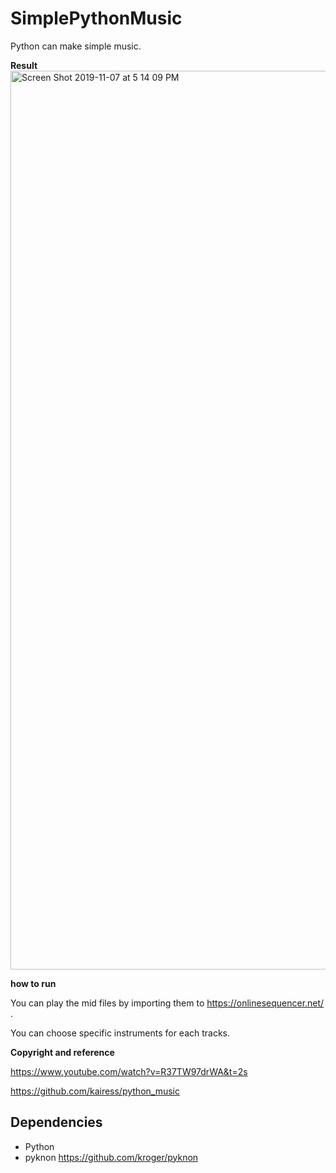 # SimplePythonMusic

Python can make simple music.

**Result**  
<img width="1438" alt="Screen Shot 2019-11-07 at 5 14 09 PM" src="https://user-images.githubusercontent.com/40285946/68439569-70e25b80-020b-11ea-9fbf-7541e79b373a.png">

**how to run**

You can play the mid files by importing them to https://onlinesequencer.net/ .

You can choose specific instruments for each tracks.

**Copyright and reference**

https://www.youtube.com/watch?v=R37TW97drWA&t=2s

https://github.com/kairess/python_music

## Dependencies
- Python
- pyknon https://github.com/kroger/pyknon
